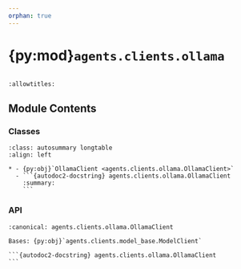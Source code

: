 ```yaml
---
orphan: true
---
```


# {py:mod}`agents.clients.ollama`

```{py:module} agents.clients.ollama
```

```{autodoc2-docstring} agents.clients.ollama
:allowtitles:
```

## Module Contents

### Classes

````{list-table}
:class: autosummary longtable
:align: left

* - {py:obj}`OllamaClient <agents.clients.ollama.OllamaClient>`
  - ```{autodoc2-docstring} agents.clients.ollama.OllamaClient
    :summary:
    ```
````

### API

````{py:class} OllamaClient(model: typing.Union[agents.models.LLM, typing.Dict], host: str = '127.0.0.1', port: int = 11434, inference_timeout: int = 30, init_on_activation: bool = True, logging_level: str = 'info', **kwargs)
:canonical: agents.clients.ollama.OllamaClient

Bases: {py:obj}`agents.clients.model_base.ModelClient`

```{autodoc2-docstring} agents.clients.ollama.OllamaClient
```

````

